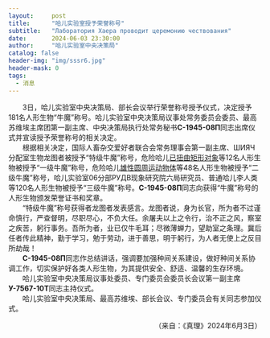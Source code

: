 ```yaml
---
layout:     post
title:      "哈儿实验室授予荣誉称号"
subtitle:   "Лаборатория Хаера проводит церемонию чествования"
date:       2024-06-03 23:30:00
author:     "哈儿实验室中央决策局"
catalog: false
header-img: "img/sssr6.jpg"
header-mask: 0
tags:
  - 消息
---
```


&emsp;&emsp;3日，哈儿实验室中央决策局、部长会议举行荣誉称号授予仪式，决定授予181名人形生物“牛魔”称号。哈儿实验室中央决策局议事处常务委员会委员、最高苏维埃主席团第一副主席、中央决策局执行处常务秘书**С-1945-08П**同志出席仪式并宣读授予荣誉称号的相关决定。  
&emsp;&emsp;根据相关决定，国际人畜杂交爱好者联合会常务理事会第一副主席、ШИЯЧ分配室生物龙图者被授予“特级牛魔”称号，危险哈儿[已扭曲矩形对象](../../../../bdohlh/index.html?haer=17)等12名人形生物被授予“一级牛魔”称号，危险哈儿[雄性圆周运动物体](../../../../bdohlh/index.html?haer=33)等48名人形生物被授予“二级牛魔”称号，哈儿实验室06分部РУДВ现象研究院六局研究员、普通哈儿李人类等120名人形生物被授予“三级牛魔”称号。**С-1945-08П**同志向获得“牛魔”称号的人形生物颁发荣誉证书和奖章。  
&emsp;&emsp;“特级牛魔”称号获得者龙图者发表感言。龙图者说，身为长官，所为者不过谨命慎行，严查督明，尽职尽心，不负大任。余屠夫以上之令行，治不正之风，察室之疾苦，躬行事务。吾所为者，业已仅牛毛耳；尽微薄蝉力，望助室之条理。冀后任者传此精神，勤于学习，勉于劳动，进于善思，明于躬行，为人者无使上之反目所劫哉！  
&emsp;&emsp;**С-1945-08П**同志作总结讲话，强调要加强种间关系建设，做好种间关系协调工作，切实保护好各类人形生物，为其提供安全、舒适、温馨的生存环境。  
&emsp;&emsp;哈儿实验室中央决策局议事处委员、专门委员会委员长会议第一副主席**У-7567-10Т**同志主持仪式。  
&emsp;&emsp;哈儿实验室中央决策局、最高苏维埃、部长会议、专门委员会有关同志参加仪式。
<div style="text-align: right">（来自：《真理》2024年6月3日）</div>